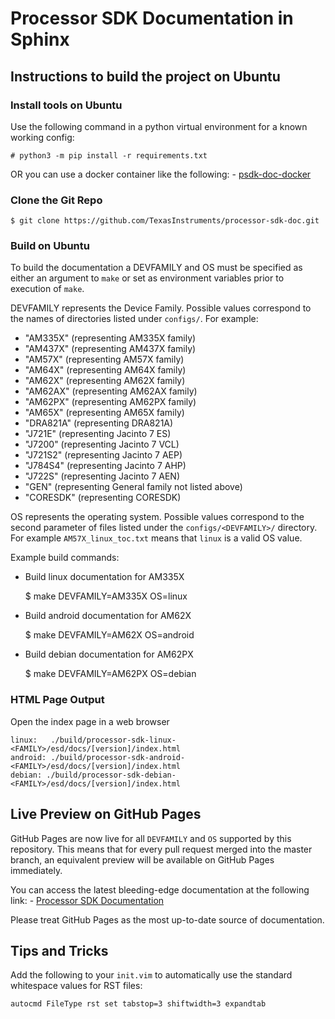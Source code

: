 Processor SDK Documentation in Sphinx
=====================================

## Instructions to build the project on Ubuntu

### Install tools on Ubuntu

Use the following command in a python virtual environment for a known working
config:

    # python3 -m pip install -r requirements.txt

OR you can use a docker container like the following:
    - [psdk-doc-docker](https://github.com/TexasInstruments/processor-sdk-doc/pkgs/container/processor-sdk-doc)

### Clone the Git Repo

    $ git clone https://github.com/TexasInstruments/processor-sdk-doc.git

### Build on Ubuntu

To build the documentation a DEVFAMILY and OS must be specified as either an
argument to `make` or set as environment variables prior to execution of `make`.

DEVFAMILY represents the Device Family. Possible values correspond to the names
of directories listed under `configs/`. For example:

 * "AM335X" (representing AM335X family)
 * "AM437X" (representing AM437X family)
 * "AM57X" (representing AM57X family)
 * "AM64X" (representing AM64X family)
 * "AM62X" (representing AM62X family)
 * "AM62AX" (representing AM62AX family)
 * "AM62PX" (representing AM62PX family)
 * "AM65X" (representing AM65X family)
 * "DRA821A" (representing DRA821A)
 * "J721E" (representing Jacinto 7 ES)
 * "J7200" (representing Jacinto 7 VCL)
 * "J721S2" (representing Jacinto 7 AEP)
 * "J784S4" (representing Jacinto 7 AHP)
 * "J722S" (representing Jacinto 7 AEN)
 * "GEN" (representing General family not listed above)
 * "CORESDK" (representing CORESDK)

OS represents the operating system. Possible values correspond to the second
parameter of files listed under the `configs/<DEVFAMILY>/` directory. For
example `AM57X_linux_toc.txt` means that `linux` is a valid OS value.

Example build commands:

 - Build linux documentation for AM335X

    $ make DEVFAMILY=AM335X OS=linux

 - Build android documentation for AM62X

    $ make DEVFAMILY=AM62X OS=android

 - Build debian documentation for AM62PX

    $ make DEVFAMILY=AM62PX OS=debian

### HTML Page Output

Open the index page in a web browser

    linux:   ./build/processor-sdk-linux-<FAMILY>/esd/docs/[version]/index.html
    android: ./build/processor-sdk-android-<FAMILY>/esd/docs/[version]/index.html
    debian: ./build/processor-sdk-debian-<FAMILY>/esd/docs/[version]/index.html

## Live Preview on GitHub Pages

GitHub Pages are now live for all `DEVFAMILY` and `OS` supported by this repository.
This means that for every pull request merged into the master branch, an equivalent
preview will be available on GitHub Pages immediately.

You can access the latest bleeding-edge documentation at the following link:
    - [Processor SDK Documentation](https://texasinstruments.github.io/processor-sdk-doc/)

Please treat GitHub Pages as the most up-to-date source of documentation.

## Tips and Tricks

Add the following to your `init.vim` to automatically use the standard
whitespace values for RST files:

    autocmd FileType rst set tabstop=3 shiftwidth=3 expandtab
